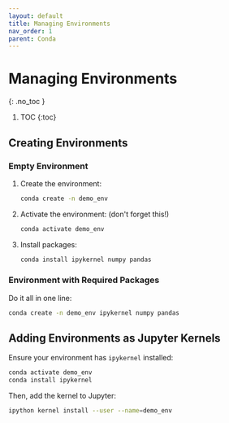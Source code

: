 ```yaml
---
layout: default
title: Managing Environments
nav_order: 1
parent: Conda
---
```


# Managing Environments
{: .no_toc }

1. TOC
{:toc}

## Creating Environments

### Empty Environment

1. Create the environment:

    ```bash
    conda create -n demo_env
    ```

2. Activate the environment: (don't forget this!)

    ```bash
    conda activate demo_env
    ```

3. Install packages:

    ```bash
    conda install ipykernel numpy pandas
    ```

### Environment with Required Packages
Do it all in one line:

```bash
conda create -n demo_env ipykernel numpy pandas
```

## Adding Environments as Jupyter Kernels
Ensure your environment has `ipykernel` installed:

```bash
conda activate demo_env
conda install ipykernel
```

Then, add the kernel to Jupyter:

```bash
ipython kernel install --user --name=demo_env
```